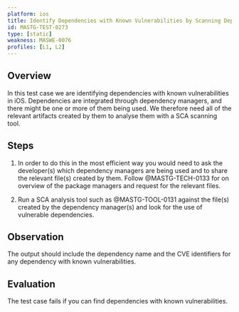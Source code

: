 ```yaml
---
platform: ios
title: Identify Dependencies with Known Vulnerabilities by Scanning Dependency Managers Artifacts
id: MASTG-TEST-0273
type: [static]
weakness: MASWE-0076
profiles: [L1, L2]
---
```

## Overview

In this test case we are identifying dependencies with known vulnerabilities in iOS. Dependencies are integrated through dependency managers, and there might be one or more of them being used. We therefore need all of the relevant artifacts created by them to analyse them with a SCA scanning tool.

## Steps

1. In order to do this in the most efficient way you would need to ask the developer(s) which dependency managers are being used and to share the relevant file(s) created by them. Follow @MASTG-TECH-0133 for on overview of the package managers and request for the relevant files.

2. Run a SCA analysis tool such as @MASTG-TOOL-0131 against the file(s) created by the dependency manager(s) and look for the use of vulnerable dependencies.

## Observation

The output should include the dependency name and the CVE identifiers for any dependency with known vulnerabilities.

## Evaluation

The test case fails if you can find dependencies with known vulnerabilities.
